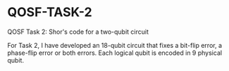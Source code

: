 # QOSF-TASK-2
QOSF Task 2: Shor's code for a two-qubit circuit

For Task 2, I have developed an 18-qubit circuit that fixes a bit-flip error, a phase-flip error or both errors. 
Each logical qubit is encoded in 9 physical qubit.
